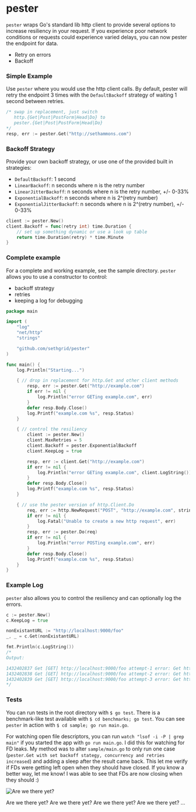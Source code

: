 # pester

`pester` wraps Go's standard lib http client to provide several options to increase resiliency in your request. If you experience poor network conditions or requests could experience varied delays, you can now pester the endpoint for data.
- Retry on errors
- Backoff

### Simple Example
Use `pester` where you would use the http client calls. By default, pester will retry the endpoint 3 times with the `DefaultBackoff` strategy of waiting 1 second between retries.
```go
/* swap in replacement, just switch
   http.{Get|Post|PostForm|Head|Do} to
   pester.{Get|Post|PostForm|Head|Do}
*/
resp, err := pester.Get("http://sethammons.com")
```

### Backoff Strategy
Provide your own backoff strategy, or use one of the provided built in strategies:
- `DefaultBackoff`: 1 second
- `LinearBackoff`: n seconds where n is the retry number
- `LinearJitterBackoff`: n seconds where n is the retry number, +/- 0-33%
- `ExponentialBackoff`: n seconds where n is 2^(retry number)
- `ExponentialJitterBackoff`: n seconds where n is 2^(retry number), +/- 0-33%

```go
client := pester.New()
client.Backoff = func(retry int) time.Duration {
    // set up something dynamic or use a look up table
    return time.Duration(retry) * time.Minute
}
```

### Complete example
For a complete and working example, see the sample directory.
`pester` allows you to use a constructor to control:
- backoff strategy
- retries
- keeping a log for debugging
```go
package main

import (
    "log"
    "net/http"
    "strings"

    "github.com/sethgrid/pester"
)

func main() {
    log.Println("Starting...")

    { // drop in replacement for http.Get and other client methods
        resp, err := pester.Get("http://example.com")
        if err != nil {
            log.Println("error GETing example.com", err)
        }
        defer resp.Body.Close()
        log.Printf("example.com %s", resp.Status)
    }

    { // control the resiliency
        client := pester.New()
        client.MaxRetries = 5
        client.Backoff = pester.ExponentialBackoff
        client.KeepLog = true

        resp, err := client.Get("http://example.com")
        if err != nil {
            log.Println("error GETing example.com", client.LogString())
        }
        defer resp.Body.Close()
        log.Printf("example.com %s", resp.Status)
    }

    { // use the pester version of http.Client.Do
        req, err := http.NewRequest("POST", "http://example.com", strings.NewReader("data"))
        if err != nil {
            log.Fatal("Unable to create a new http request", err)
        }
        resp, err := pester.Do(req)
        if err != nil {
            log.Println("error POSTing example.com", err)
        }
        defer resp.Body.Close()
        log.Printf("example.com %s", resp.Status)
    }
}

```

### Example Log
`pester` also allows you to control the resiliency and can optionally log the errors.
```go
c := pester.New()
c.KeepLog = true

nonExistantURL := "http://localhost:9000/foo"
_, _ = c.Get(nonExistantURL)

fmt.Println(c.LogString())
/*
Output:

1432402837 Get [GET] http://localhost:9000/foo attempt-1 error: Get http://localhost:9000/foo: dial tcp 127.0.0.1:9000: connection refused
1432402838 Get [GET] http://localhost:9000/foo attempt-2 error: Get http://localhost:9000/foo: dial tcp 127.0.0.1:9000: connection refused
1432402839 Get [GET] http://localhost:9000/foo attempt-3 error: Get http://localhost:9000/foo: dial tcp 127.0.0.1:9000: connection refused
*/
```

### Tests

You can run tests in the root directory with `$ go test`. There is a benchmark-like test available with `$ cd benchmarks; go test`.
You can see `pester` in action with `$ cd sample; go run main.go`.

For watching open file descriptors, you can run `watch "lsof -i -P | grep main"` if you started the app with `go run main.go`.
I did this for watching for FD leaks. My method was to alter `sample/main.go` to only run one case (`pester.Get with set backoff stategy, concurrency and retries increased`)
and adding a sleep after the result came back. This let me verify if FDs were getting left open when they should have closed. If you know a better way, let me know!
I was able to see that FDs are now closing when they should :)

![Are we there yet?](http://butchbellah.com/wp-content/uploads/2012/06/Are-We-There-Yet.jpg)

Are we there yet? Are we there yet? Are we there yet? Are we there yet? ...
